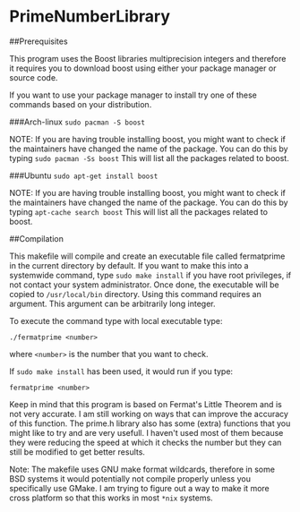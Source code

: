 # PrimeNumberLibrary

##Prerequisites

This program uses the Boost libraries multiprecision integers and therefore it requires you to download boost using either your package manager 
or source code.

If you want to use your package manager to install try one of these commands based on your distribution.

###Arch-linux
`sudo pacman -S boost` 

NOTE: If you are having trouble installing boost, you might want to check if the maintainers have changed the name of the package.
You can do this by typing
`sudo pacman -Ss boost`
This will list all the packages related to boost.

###Ubuntu
`sudo apt-get install boost`

NOTE: If you are having trouble installing boost, you might want to check if the maintainers have changed the name of the package.
You can do this by typing 
`apt-cache search boost`
This will list all the packages related to boost.

##Compilation

This makefile will compile and create an executable file called fermatprime in the current directory by default. If you want to make this into 
a systemwide command, type `sudo make install` if you have root privileges, if not contact your system administrator. Once done, the executable will be copied to `/usr/local/bin` directory. 
Using this command requires an argument. This argument can be arbitrarily long integer.

To execute the command type with local executable type:

`./fermatprime <number>`

where `<number>` is the number that you want to check.

If `sudo make install` has been used, it would run if you type:

`fermatprime <number>`

Keep in mind that this program is based on Fermat's Little Theorem and is not very accurate. I am still working on ways that can improve the accuracy of this function.
The prime.h library also has some (extra) functions that you might like to try and are very usefull. I haven't used most of them because they 
were reducing the speed at which it checks the number but they can still be modified to get better results.

Note: The makefile uses GNU make format wildcards, therefore in some BSD systems it would potentially not compile properly unless you 
specifically use GMake. I am trying to figure out a way to make it more cross platform so that this works in most `*nix` systems.
